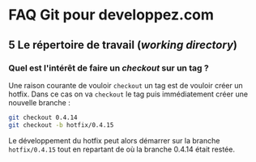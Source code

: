 # FAQ Git pour developpez.com

## 5 Le répertoire de travail (*working directory*)

### Quel est l'intérêt de faire un *checkout* sur un tag ?

Une raison courante de vouloir `checkout` un tag est de vouloir créer un hotfix. Dans ce cas on va `checkout` le tag puis immédiatement créer une nouvelle branche :

```bash
git checkout 0.4.14
git checkout -b hotfix/0.4.15
```

Le développement du hotfix peut alors démarrer sur la branche `hotfix/0.4.15`
tout en repartant de où la branche 0.4.14 était restée.
